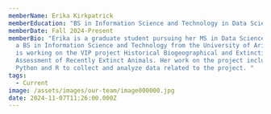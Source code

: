 ```yaml
---
memberName: Erika Kirkpatrick
memberEducation: "BS in Information Science and Technology in Data Science "
memberDate: Fall 2024-Present
memberBio: "Erika is a graduate student pursuing her MS in Data Science, she has
  a BS in Information Science and Technology from the University of Arizona. She
  is working on the VIP project Historical Biogeographical and Extinction Risk
  Assessment of Recently Extinct Animals. Her work on the project includes using
  Python and R to collect and analyze data related to the project. "
tags:
  - Current
image: /assets/images/our-team/image000000.jpg
date: 2024-11-07T11:26:00.000Z
---
```

